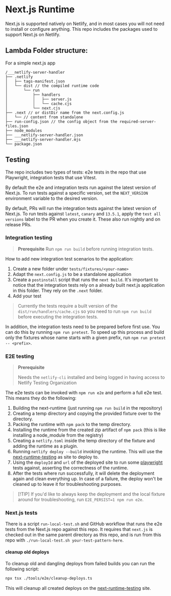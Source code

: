# Next.js Runtime

Next.js is supported natively on Netlify, and in most cases you will not need to install or
configure anything. This repo includes the packages used to support Next.js on Netlify.

## Lambda Folder structure:

For a simple next.js app

```
/___netlify-server-handler
├── .netlify
│   ├── tags-manifest.json
│   └── dist // the compiled runtime code
│       └── run
│           ├── handlers
│           │   ├── server.js
│           │   └── cache.cjs
│           └── next.cjs
├── .next // or distDir name from the next.config.js
│   └── // content from standalone
├── run-config.json // the config object from the required-server-files.json
├── node_modules
├── ___netlify-server-handler.json
├── ___netlify-server-handler.mjs
└── package.json
```

## Testing

The repo includes two types of tests: e2e tests in the repo that use Playwright, integration tests
that use Vitest.

By default the e2e and integration tests run against the latest version of Next.js. To run tests
against a specific version, set the `NEXT_VERSION` environment variable to the desired version.

By default, PRs will run the integration tests against the latest version of Next.js. To run tests
against `latest`, `canary` and `13.5.1`, apply the `test all versions` label to the PR when you
create it. These also run nightly and on release PRs.

### Integration testing

> **Prerequisite** Run `npm run build` before running integration tests.

How to add new integration test scenarios to the application:

1. Create a new folder under `tests/fixtures/<your-name>`
2. Adapt the `next.config.js` to be a standalone application
3. Create a `postinstall` script that runs the `next build`. It's important to notice that the
   integration tests rely on a already built next.js application in this folder. They rely on the
   `.next` folder.
4. Add your test

> Currently the tests require a built version of the `dist/run/handlers/cache.cjs` so you need to
> run `npm run build` before executing the integration tests.

In addition, the integration tests need to be prepared before first use. You can do this by running
`npm run pretest`. To speed up this process and build only the fixtures whose name starts with a
given prefix, run `npm run pretest -- <prefix>`.

### E2E testing

> **Prerequisite**
>
> Needs the `netlify-cli` installed and being logged in having access to Netlify Testing
> Organization

The e2e tests can be invoked with `npm run e2e` and perform a full e2e test. This means they do the
following:

1. Building the next-runtime (just running `npm run build` in the repository)
2. Creating a temp directory and copying the provided fixture over to the directory.
3. Packing the runtime with `npm pack` to the temp directory.
4. Installing the runtime from the created zip artifact of `npm pack` (this is like installing a
   node_module from the registry)
5. Creating a `netlify.toml` inside the temp directory of the fixture and adding the runtime as a
   plugin.
6. Running `netlify deploy --build` invoking the runtime. This will use the
   [next-runtime-testing](https://app.netlify.com/sites/next-runtime-testing/overview) as site to
   deploy to.
7. Using the `deployId` and `url` of the deployed site to run some
   [playwright](https://playwright.dev/) tests against, asserting the correctness of the runtime.
8. After the tests where run successfully, it will delete the deployment again and clean everything
   up. In case of a failure, the deploy won't be cleaned up to leave it for troubleshooting
   purposes.

> [!TIP] If you'd like to always keep the deployment and the local fixture around for
> troubleshooting, run `E2E_PERSIST=1 npm run e2e`.

### Next.js tests

There is a script `run-local-test.sh` and GitHub workflow that runs the e2e tests from the Next.js
repo against this repo. It requires that `next.js` is checked out in the same parent directory as
this repo, and is run from this repo with `./run-local-test.sh your-test-pattern-here`.

#### cleanup old deploys

To cleanup old and dangling deploys from failed builds you can run the following script:

```bash
npx tsx ./tools/e2e/cleanup-deploys.ts
```

This will cleanup all created deploys on the
[next-runtime-testing](https://app.netlify.com/sites/next-runtime-testing/overview) site.
